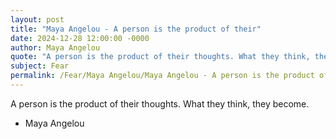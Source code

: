 ```yaml
---
layout: post
title: "Maya Angelou - A person is the product of their"
date: 2024-12-28 12:00:00 -0000
author: Maya Angelou
quote: "A person is the product of their thoughts. What they think, they become."
subject: Fear
permalink: /Fear/Maya Angelou/Maya Angelou - A person is the product of their
---
```


A person is the product of their thoughts. What they think, they become.

- Maya Angelou

